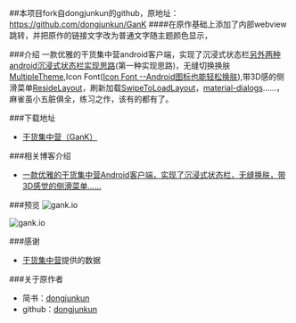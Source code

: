 ##本项目fork自dongjunkun的github，原地址：https://github.com/dongjunkun/GanK
####在原作基础上添加了内部webview跳转，并把原作的链接文字改为普通文字随主题颜色显示，

###介绍
一款优雅的干货集中营android客户端，实现了沉浸式状态栏[另外两种android沉浸式状态栏实现思路](http://www.jianshu.com/p/b100b64544f3)(第一种实现思路)，无缝切换换肤[MultipleTheme](https://github.com/dersoncheng/MultipleTheme),Icon Font([Icon Font --Android图标也能轻松换肤](http://www.jianshu.com/p/dd01072998c5)),带3D感的侧滑菜单[ResideLayout](https://github.com/dongjunkun/ResideLayout)，刷新加载[SwipeToLoadLayout](https://github.com/Aspsine/SwipeToLoadLayout)，[material-dialogs](https://github.com/afollestad/material-dialogs)……，麻雀虽小五脏俱全，练习之作，该有的都有了。

###下载地址
 - [干货集中营（GanK）](http://fir.im/9qkj)

###相关博客介绍
 - [一款优雅的干货集中营Android客户端，实现了沉浸式状态栏，无缝换肤，带3D感觉的侧滑菜单……](http://www.jianshu.com/p/3a78ea86b571)

###预览
![gank.io](https://raw.githubusercontent.com/dongjunkun/GanK/master/art/gank1.png)


![gank.io](https://raw.githubusercontent.com/dongjunkun/GanK/master/art/gank2.png)


###感谢
 - [干货集中营](http://gank.io/)提供的数据

###关于原作者
 - 简书：[dongjunkun](http://www.jianshu.com/users/f07458c1a8f3/latest_articles)
 - github：[dongjunkun](https://github.com/dongjunkun)
